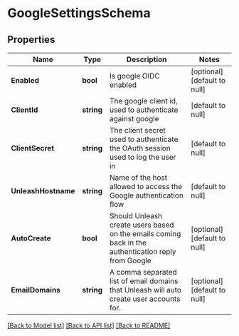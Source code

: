 # GoogleSettingsSchema

## Properties
Name | Type | Description | Notes
------------ | ------------- | ------------- | -------------
**Enabled** | **bool** | Is google OIDC enabled | [optional] [default to null]
**ClientId** | **string** | The google client id, used to authenticate against google | [default to null]
**ClientSecret** | **string** | The client secret used to authenticate the OAuth session used to log the user in | [default to null]
**UnleashHostname** | **string** | Name of the host allowed to access the Google authentication flow | [default to null]
**AutoCreate** | **bool** | Should Unleash create users based on the emails coming back in the authentication reply from Google | [optional] [default to null]
**EmailDomains** | **string** | A comma separated list of email domains that Unleash will auto create user accounts for. | [optional] [default to null]

[[Back to Model list]](../README.md#documentation-for-models) [[Back to API list]](../README.md#documentation-for-api-endpoints) [[Back to README]](../README.md)

